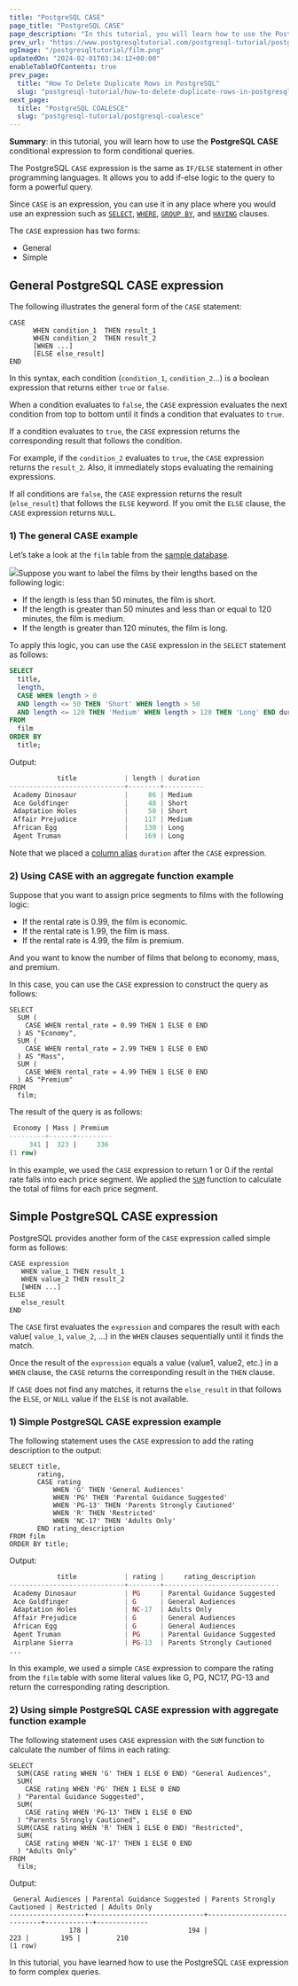 ```yaml
---
title: "PostgreSQL CASE"
page_title: "PostgreSQL CASE"
page_description: "In this tutorial, you will learn how to use the PostgreSQL CASE expression to form conditional queries."
prev_url: "https://www.postgresqltutorial.com/postgresql-tutorial/postgresql-case/"
ogImage: "/postgresqltutorial/film.png"
updatedOn: "2024-02-01T03:34:12+00:00"
enableTableOfContents: true
prev_page: 
  title: "How To Delete Duplicate Rows in PostgreSQL"
  slug: "postgresql-tutorial/how-to-delete-duplicate-rows-in-postgresql"
next_page: 
  title: "PostgreSQL COALESCE"
  slug: "postgresql-tutorial/postgresql-coalesce"
---
```





**Summary**: in this tutorial, you will learn how to use the **PostgreSQL CASE** conditional expression to form conditional queries.

The PostgreSQL `CASE` expression is the same as `IF/ELSE` statement in other programming languages. It allows you to add if\-else logic to the query to form a powerful query.

Since `CASE` is an expression, you can use it in any place where you would use an expression such as [`SELECT`](postgresql-select), [`WHERE`](postgresql-where), [`GROUP BY`](postgresql-group-by), and [`HAVING`](postgresql-having) clauses.

The `CASE` expression has two forms:

* General
* Simple


## General PostgreSQL CASE expression

The following illustrates the general form of the `CASE` statement:


```phpsql
CASE 
      WHEN condition_1  THEN result_1
      WHEN condition_2  THEN result_2
      [WHEN ...]
      [ELSE else_result]
END
```
In this syntax, each condition (`condition_1`, `condition_2`…) is a boolean expression that returns either `true` or `false`.

When a condition evaluates to `false`, the `CASE` expression evaluates the next condition from top to bottom until it finds a condition that evaluates to `true`.

If a condition evaluates to `true`, the `CASE` expression returns the corresponding result that follows the condition.

For example, if the `condition_2` evaluates to `true`, the `CASE` expression returns the `result_2`. Also, it immediately stops evaluating the remaining expressions.

If all conditions are `false`, the `CASE` expression returns the result (`else_result`) that follows the `ELSE` keyword. If you omit the `ELSE` clause, the `CASE` expression returns `NULL`.


### 1\) The general CASE example

Let’s take a look at the `film` table from the [sample database](../postgresql-getting-started/postgresql-sample-database).

![](/postgresqltutorial/film.png)Suppose you want to label the films by their lengths based on the following logic:

* If the length is less than 50 minutes, the film is short.
* If the length is greater than 50 minutes and less than or equal to 120 minutes, the film is medium.
* If the length is greater than 120 minutes, the film is long.

To apply this logic, you can use the `CASE` expression in the `SELECT` statement as follows:


```sql
SELECT 
  title, 
  length, 
  CASE WHEN length > 0 
  AND length <= 50 THEN 'Short' WHEN length > 50 
  AND length <= 120 THEN 'Medium' WHEN length > 120 THEN 'Long' END duration 
FROM 
  film 
ORDER BY 
  title;
```
Output:


```php
            title            | length | duration
-----------------------------+--------+----------
 Academy Dinosaur            |     86 | Medium
 Ace Goldfinger              |     48 | Short
 Adaptation Holes            |     50 | Short
 Affair Prejudice            |    117 | Medium
 African Egg                 |    130 | Long
 Agent Truman                |    169 | Long
```
Note that we placed a [column alias](postgresql-column-alias) `duration` after the `CASE` expression.


### 2\) Using CASE with an aggregate function example

Suppose that you want to assign price segments to films with the following logic:

* If the rental rate is 0\.99, the film is economic.
* If the rental rate is 1\.99, the film is mass.
* If the rental rate is 4\.99, the film is premium.

And you want to know the number of films that belong to economy, mass, and premium.

In this case, you can use the `CASE` expression to construct the query as follows:


```
SELECT 
  SUM (
    CASE WHEN rental_rate = 0.99 THEN 1 ELSE 0 END
  ) AS "Economy", 
  SUM (
    CASE WHEN rental_rate = 2.99 THEN 1 ELSE 0 END
  ) AS "Mass", 
  SUM (
    CASE WHEN rental_rate = 4.99 THEN 1 ELSE 0 END
  ) AS "Premium" 
FROM 
  film;

```
The result of the query is as follows:


```sql
 Economy | Mass | Premium
---------+------+---------
     341 |  323 |     336
(1 row)
```
In this example, we used the `CASE` expression to return 1 or 0 if the rental rate falls into each price segment. We applied the [`SUM`](../postgresql-aggregate-functions/postgresql-sum-function) function to calculate the total of films for each price segment.


## Simple PostgreSQL CASE expression

PostgreSQL provides another form of the `CASE` expression called simple form as follows:


```
CASE expression
   WHEN value_1 THEN result_1
   WHEN value_2 THEN result_2 
   [WHEN ...]
ELSE
   else_result
END
```
The `CASE` first evaluates the `expression` and compares the result with each value( `value_1`, `value_2`, …) in the `WHEN` clauses sequentially until it finds the match.

Once the result of the `expression` equals a value (value1, value2, etc.) in a `WHEN` clause, the `CASE` returns the corresponding result in the `THEN` clause.

If `CASE` does not find any matches, it returns the `else_result` in that follows the `ELSE`, or `NULL` value if the `ELSE` is not available.


### 1\) Simple PostgreSQL CASE expression example

The following statement uses the `CASE` expression to add the rating description to the output:


```
SELECT title,
       rating,
       CASE rating
           WHEN 'G' THEN 'General Audiences'
           WHEN 'PG' THEN 'Parental Guidance Suggested'
           WHEN 'PG-13' THEN 'Parents Strongly Cautioned'
           WHEN 'R' THEN 'Restricted'
           WHEN 'NC-17' THEN 'Adults Only'
       END rating_description
FROM film
ORDER BY title;
```
Output:


```php
            title            | rating |     rating_description
-----------------------------+--------+-----------------------------
 Academy Dinosaur            | PG     | Parental Guidance Suggested
 Ace Goldfinger              | G      | General Audiences
 Adaptation Holes            | NC-17  | Adults Only
 Affair Prejudice            | G      | General Audiences
 African Egg                 | G      | General Audiences
 Agent Truman                | PG     | Parental Guidance Suggested
 Airplane Sierra             | PG-13  | Parents Strongly Cautioned
...
```
In this example, we used a simple `CASE` expression to compare the rating from the `film` table with some literal values like G, PG, NC17, PG\-13 and return the corresponding rating description.


### 2\) Using simple PostgreSQL CASE expression with aggregate function example

The following statement uses `CASE` expression with the `SUM` function to calculate the number of films in each rating:


```
SELECT 
  SUM(CASE rating WHEN 'G' THEN 1 ELSE 0 END) "General Audiences", 
  SUM(
    CASE rating WHEN 'PG' THEN 1 ELSE 0 END
  ) "Parental Guidance Suggested", 
  SUM(
    CASE rating WHEN 'PG-13' THEN 1 ELSE 0 END
  ) "Parents Strongly Cautioned", 
  SUM(CASE rating WHEN 'R' THEN 1 ELSE 0 END) "Restricted", 
  SUM(
    CASE rating WHEN 'NC-17' THEN 1 ELSE 0 END
  ) "Adults Only" 
FROM 
  film;

```
Output:


```
 General Audiences | Parental Guidance Suggested | Parents Strongly Cautioned | Restricted | Adults Only
-------------------+-----------------------------+----------------------------+------------+-------------
               178 |                         194 |                        223 |        195 |         210
(1 row)
```
In this tutorial, you have learned how to use the PostgreSQL `CASE` expression to form complex queries.

